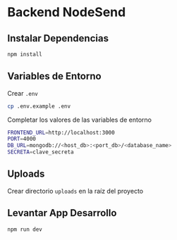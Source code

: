 # Backend NodeSend

## Instalar Dependencias

```bash
npm install
```

## Variables de Entorno

Crear `.env`
```bash
cp .env.example .env
```

Completar los valores de las variables de entorno
```bash
FRONTEND_URL=http://localhost:3000
PORT=4000
DB_URL=mongodb://<host_db>:<port_db>/<database_name>
SECRETA=clave_secreta
```

## Uploads
Crear directorio `uploads` en la raíz del proyecto

## Levantar App Desarrollo

```bash
npm run dev
```
